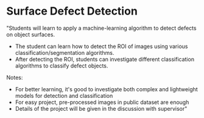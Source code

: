 # Surface Defect Detection

"Students will learn to apply a machine-learning algorithm to detect defects on object surfaces.
- The student can learn how to detect the ROI of images using various classification/segmentation algorithms.
- After detecting the ROI, students can investigate different classification algorithms to classify defect objects.

Notes:
- For better learning, it's good to investigate both complex and lightweight models for detection and classification 
- For easy project, pre-processed images in public dataset are enough
- Details of the project will be given in the discussion with supervisor"
